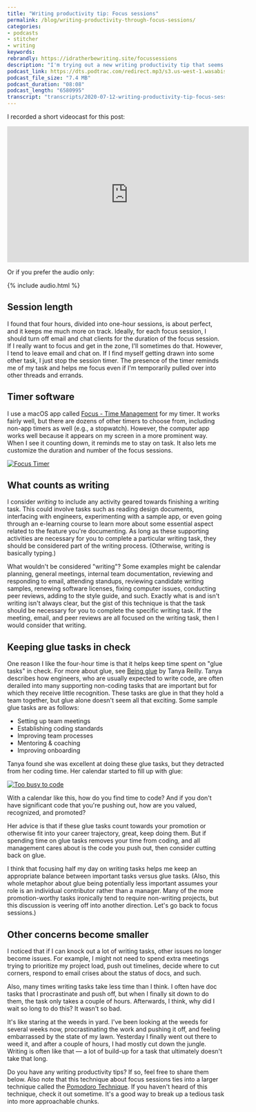 ```yaml
---
title: "Writing productivity tip: Focus sessions"
permalink: /blog/writing-productivity-through-focus-sessions/
categories:
- podcasts
- stitcher
- writing
keywords:
rebrandly: https://idratherbewriting.site/focussessions
description: "I'm trying out a new writing productivity tip that seems to be working fairly well for me: focus sessions. A writing focus session is a one-hour session focused on a writing task. I made a goal last week of doing four writing focus sessions (at work) each day. I figured I should at least be able to devote half of my work day as a professional technical writer doing writing. This technique has boosted my writing productivity recently."
podcast_link: https://dts.podtrac.com/redirect.mp3/s3.us-west-1.wasabisys.com/idbwmedia.com/podcasts/focussessions.mp3
podcast_file_size: "7.4 MB"
podcast_duration: "08:08"
podcast_length: "6580995"
transcript: "transcripts/2020-07-12-writing-productivity-tip-focus-sessions.html"
---
```


I recorded a short videocast for this post:

<iframe width="560" height="315" src="https://www.youtube.com/embed/PYqAPtAKc5c" frameborder="0" allow="accelerometer; autoplay; encrypted-media; gyroscope; picture-in-picture" allowfullscreen></iframe>

Or if you prefer the audio only:

{% include audio.html %}

## Session length

I found that four hours, divided into one-hour sessions, is about perfect, and it keeps me much more on track. Ideally, for each focus session, I should turn off email and chat clients for the duration of the focus session. If I really want to focus and get in the zone, I'll sometimes do that. However, I tend to leave email and chat on. If I find myself getting drawn into some other task, I just stop the session timer. The presence of the timer reminds me of my task and helps me focus even if I'm temporarily pulled over into other threads and errands.

## Timer software

I use a macOS app called [Focus - Time Management](https://apps.apple.com/us/app/focus-time-management/id777233759?mt=12) for my timer. It works fairly well, but there are dozens of other timers to choose from, including non-app timers as well (e.g., a stopwatch). However, the computer app works well because it appears on my screen in a more prominent way. When I see it counting down, it reminds me to stay on task. It also lets me customize the duration and number of the focus sessions.

<a href="https://apps.apple.com/us/app/focus-time-management/id777233759?mt=12"><img src="https://s3.us-west-1.wasabisys.com/idbwmedia.com/images/focussessions_app_screenshot.png" alt="Focus Timer" /></a>

## What counts as writing

I consider *writing* to include any activity geared towards finishing a writing task. This could involve tasks such as reading design documents, interfacing with engineers, experimenting with a sample app, or even going through an e-learning course to learn more about some essential aspect related to the feature you're documenting. As long as these supporting activities are necessary for you to complete a particular writing task, they should be considered part of the writing process. (Otherwise, writing is basically typing.)

What wouldn't be considered "writing"? Some examples might be calendar planning, general meetings, internal team documentation, reviewing and responding to email, attending standups, reviewing candidate writing samples, renewing software licenses, fixing computer issues, conducting peer reviews, adding to the style guide, and such. Exactly what is and isn't writing isn't always clear, but the gist of this technique is that the task should be necessary for you to complete the specific writing task. If the meeting, email, and peer reviews are all focused on the writing task, then I would consider that writing.

## Keeping glue tasks in check

One reason I like the four-hour time is that it helps keep time spent on "glue tasks" in check. For more about glue, see [Being glue](https://noidea.dog/glue) by Tanya Reilly. Tanya describes how engineers, who are usually expected to write code, are often derailed into many supporting non-coding tasks that are important but for which they receive little recognition. These tasks are glue in that they hold a team together, but glue alone doesn't seem all that exciting. Some sample glue tasks are as follows:

* Setting up team meetings
* Establishing coding standards
* Improving team processes
* Mentoring & coaching
* Improving onboarding

Tanya found she was excellent at doing these glue tasks, but they detracted from her coding time. Her calendar started to fill up with glue:

<a href="https://noidea.dog/#/glue/"><img src="https://s3.us-west-1.wasabisys.com/idbwmedia.com/images/how_spending_finite_work_hrs.jpeg" alt="Too busy to code" /></a>

With a calendar like this, how do you find time to code? And if you don't have significant code that you're pushing out, how are you valued, recognized, and promoted?

Her advice is that if these glue tasks count towards your promotion or otherwise fit into your career trajectory, great, keep doing them. But if spending time on glue tasks removes your time from coding, and all management cares about is the code you push out, then consider cutting back on glue.

I think that focusing half my day on writing tasks helps me keep an appropriate balance between important tasks versus glue tasks. (Also, this whole metaphor about glue being potentially less important assumes your role is an individual contributor rather than a manager. Many of the more promotion-worthy tasks ironically tend to require non-writing projects, but this discussion is veering off into another direction. Let's go back to focus sessions.)

## Other concerns become smaller

I noticed that if I can knock out a lot of writing tasks, other issues no longer become issues. For example, I might not need to spend extra meetings trying to prioritize my project load, push out timelines, decide where to cut corners, respond to email crises about the status of docs, and such.

Also, many times writing tasks take less time than I think. I often have doc tasks that I procrastinate and push off, but when I finally sit down to do them, the task only takes a couple of hours. Afterwards, I think, why did I wait so long to do this? It wasn't so bad.

It's like staring at the weeds in yard. I've been looking at the weeds for several weeks now, procrastinating the work and pushing it off, and feeling embarrassed by the state of my lawn. Yesterday I finally went out there to weed it, and after a couple of hours, I had mostly cut down the jungle. Writing is often like that &mdash; a lot of build-up for a task that ultimately doesn't take that long.

Do you have any writing productivity tips? If so, feel free to share them below. Also note that this technique about focus sessions ties into a larger technique called the [Pomodoro Technique](https://francescocirillo.com/pages/pomodoro-technique). If you haven't heard of this technique, check it out sometime. It's a good way to break up a tedious task into more approachable chunks.
